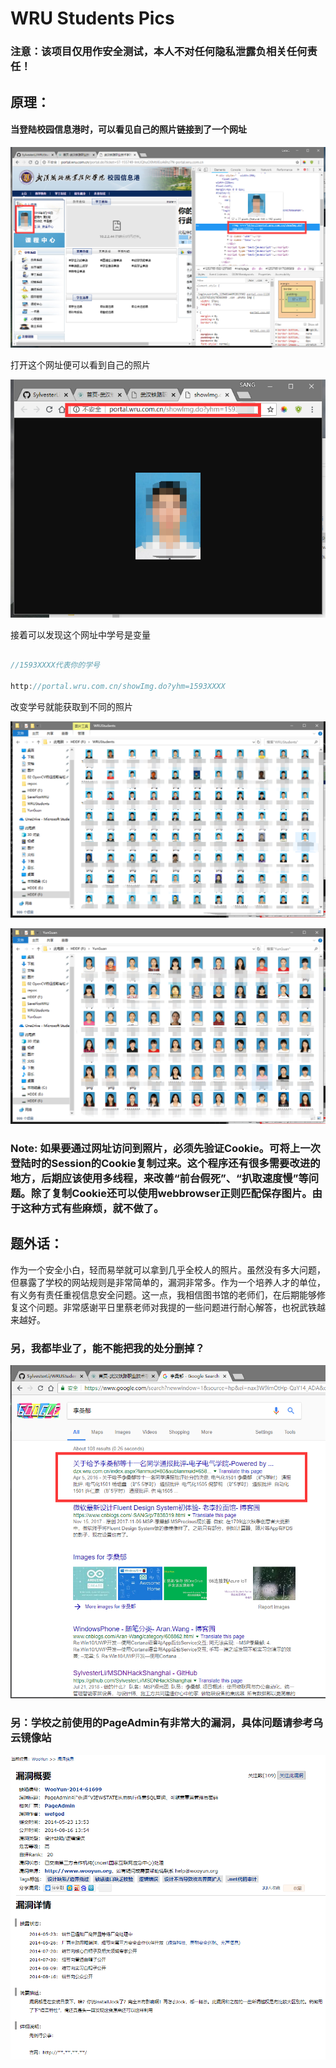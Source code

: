 # WRU Students Pics

###  注意：该项目仅用作安全测试，本人不对任何隐私泄露负相关任何责任！

##  原理：

#### 当登陆校园信息港时，可以看见自己的照片链接到了一个网址

![](./Assets/1.png)


打开这个网址便可以看到自己的照片

![](Assets/2.png)

接着可以发现这个网址中学号是变量

```C#

//1593XXXX代表你的学号

http://portal.wru.com.cn/showImg.do?yhm=1593XXXX

```

改变学号就能获取到不同的照片

![](Assets/3.png)

![](Assets/4.png)

### Note: 如果要通过网址访问到照片，必须先验证Cookie。可将上一次登陆时的Session的Cookie复制过来。这个程序还有很多需要改进的地方，后期应该使用多线程，来改善“前台假死”、“扒取速度慢”等问题。除了复制Cookie还可以使用webbrowser正则匹配保存图片。由于这种方式有些麻烦，就不做了。

##  题外话：

作为一个安全小白，轻而易举就可以拿到几乎全校人的照片。虽然没有多大问题，但暴露了学校的网站规则是非常简单的，漏洞非常多。作为一个培养人才的单位，有义务有责任重视信息安全问题。这一点，我相信图书馆的老师们，在后期能够修复这个问题。非常感谢平日里蔡老师对我提的一些问题进行耐心解答，也祝武铁越来越好。

###  另，我都毕业了，能不能把我的处分删掉？

![](Assets/5.png)


###  另：学校之前使用的PageAdmin有非常大的漏洞，具体问题请参考乌云镜像站

![](Assets/6.png)

